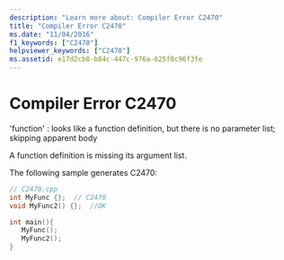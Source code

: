 ```yaml
---
description: "Learn more about: Compiler Error C2470"
title: "Compiler Error C2470"
ms.date: "11/04/2016"
f1_keywords: ["C2470"]
helpviewer_keywords: ["C2470"]
ms.assetid: e17d2cb8-b84c-447c-976a-625f0c96f3fe
---
```

# Compiler Error C2470

'function' : looks like a function definition, but there is no parameter list; skipping apparent body

A function definition is missing its argument list.

The following sample generates C2470:

```cpp
// C2470.cpp
int MyFunc {};  // C2470
void MyFunc2() {};  //OK

int main(){
   MyFunc();
   MyFunc2();
}
```
